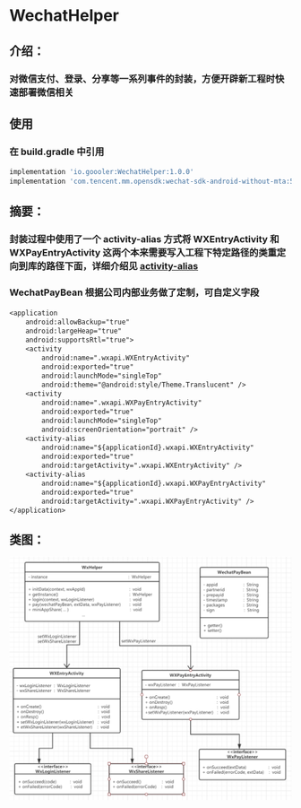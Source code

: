 # WechatHelper

## 介绍：
### 对微信支付、登录、分享等一系列事件的封装，方便开辟新工程时快速部署微信相关

## 使用
### 在 build.gradle 中引用
```groovy
implementation 'io.goooler:WechatHelper:1.0.0'
implementation 'com.tencent.mm.opensdk:wechat-sdk-android-without-mta:5.4.0'
```

## 摘要：
### 封装过程中使用了一个 activity-alias 方式将 WXEntryActivity 和 WXPayEntryActivity 这两个本来需要写入工程下特定路径的类重定向到库的路径下面，详细介绍见 [activity-alias](https://developer.android.com/guide/topics/manifest/activity-alias-element)
### WechatPayBean 根据公司内部业务做了定制，可自定义字段

```
<application
    android:allowBackup="true"
    android:largeHeap="true"
    android:supportsRtl="true">
    <activity
        android:name=".wxapi.WXEntryActivity"
        android:exported="true"
        android:launchMode="singleTop"
        android:theme="@android:style/Theme.Translucent" />
    <activity
        android:name=".wxapi.WXPayEntryActivity"
        android:exported="true"
        android:launchMode="singleTop"
        android:screenOrientation="portrait" />
    <activity-alias
        android:name="${applicationId}.wxapi.WXEntryActivity"
        android:exported="true"
        android:targetActivity=".wxapi.WXEntryActivity" />
    <activity-alias
        android:name="${applicationId}.wxapi.WXPayEntryActivity"
        android:exported="true"
        android:targetActivity=".wxapi.WXPayEntryActivity" />
</application>
```

## 类图：
![类图](pic/uml.png)
